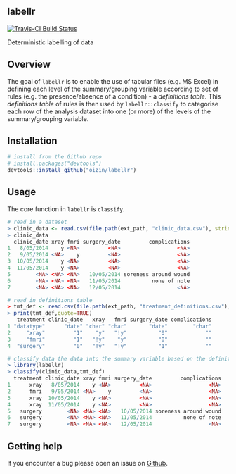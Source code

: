 ## labellr

[![Travis-CI Build Status](https://travis-ci.org/oizin/labellr.svg?branch=master)](https://travis-ci.org/oizin/labellr)

Deterministic labelling of data

## Overview

The goal of `labellr` is to enable the use of tabular files (e.g. MS Excel) in defining each level of the summary/grouping variable according to set of rules (e.g. the presence/absence of a condition) - a *definitions table*. This *definitions table* of rules is then used by `labellr::classify` to categorise each row of the analysis dataset into one (or more) of the levels of the summary/grouping variable.
## Installation

```r
# install from the Github repo
# install.packages("devtools")
devtools::install_github("oizin/labellr")
```

## Usage

The core function in `labellr` is `classify`.

```r
# read in a dataset
> clinic_data <- read.csv(file.path(ext_path, "clinic_data.csv"), stringsAsFactors = FALSE,na.strings = "")
> clinic_data
  clinic_date xray fmri surgery_date         complications
1   8/05/2014    y <NA>         <NA>                  <NA>
2   9/05/2014 <NA>    y         <NA>                  <NA>
3  10/05/2014    y <NA>         <NA>                  <NA>
4  11/05/2014    y <NA>         <NA>                  <NA>
5        <NA> <NA> <NA>   10/05/2014 soreness around wound
6        <NA> <NA> <NA>   11/05/2014          none of note
7        <NA> <NA> <NA>   12/05/2014                  <NA>

# read in definitions table
> tmt_def <- read.csv(file.path(ext_path, "treatment_definitions.csv"), stringsAsFactors = FALSE)
> print(tmt_def,quote=TRUE) 
   treatment clinic_date   xray   fmri surgery_date complications
1 "datatype"      "date" "char" "char"       "date"        "char"
2     "xray"         "1"    "y"   "!y"          "0"            ""
3     "fmri"         "1"   "!y"    "y"          "0"            ""
4  "surgery"         "0"   "!y"   "!y"          "1"            ""

# classify data the data into the summary variable based on the definitions table
> library(labellr)
> classify(clinic_data,tmt_def)
  treatment clinic_date xray fmri surgery_date         complications
1      xray   8/05/2014    y <NA>         <NA>                  <NA>
2      fmri   9/05/2014 <NA>    y         <NA>                  <NA>
3      xray  10/05/2014    y <NA>         <NA>                  <NA>
4      xray  11/05/2014    y <NA>         <NA>                  <NA>
5   surgery        <NA> <NA> <NA>   10/05/2014 soreness around wound
6   surgery        <NA> <NA> <NA>   11/05/2014          none of note
7   surgery        <NA> <NA> <NA>   12/05/2014                  <NA>
```

## Getting help

If you encounter a bug please open an issue on [Github](https://github.com/oizin/labellr/issues).